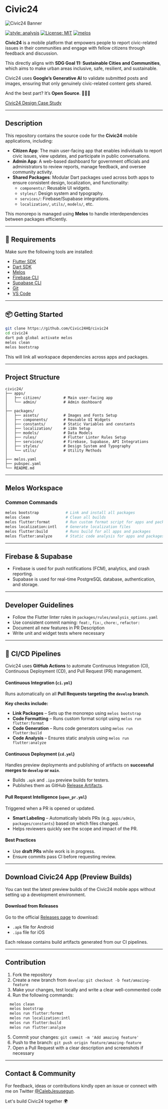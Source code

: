 # Civic24

![Civic24 Banner](.github/banner.png)

[![style: analysis](https://img.shields.io/badge/style-flutter_analysis-blue.svg)](https://dart.dev/guides/language/analysis-options)
[![License: MIT](https://img.shields.io/badge/license-MIT-blue.svg)](https://opensource.org/licenses/MIT)
[![melos](https://img.shields.io/badge/maintained%20with-melos-f700ff.svg?style=flat-square)](https://github.com/invertase/melos)


**Civic24** is a mobile platform that empowers people to report civic-related issues in their communities and engage with fellow citizens through feedback and discussion.

This directly aligns with **SDG Goal 11: Sustainable Cities and Communities**, which aims to make urban areas inclusive, safe, resilient, and sustainable.

Civic24 uses **Google’s Generative AI** to validate submitted posts and images, ensuring that only genuinely civic-related content gets shared.

And the best part? It’s **Open Source**. 🧑🏾‍💻

[Civic24 Design Case Study](https://www.behance.net/gallery/229296271/Civic24-Mobile-App-Design-UIUX-Case-Study)

---

## Description
This repository contains the source code for the **Civic24** mobile applications, including:
- **Citizen App**: The main user-facing app that enables individuals to report civic issues, view updates, and participate in public conversations.
- **Admin App**: A web-based dashboard for government officials and administrators to review reports, manage feedback, and oversee community activity.
- **Shared Packages**: Modular Dart packages used across both apps to ensure consistent design, localization, and functionality:
  - `components/`: Reusable UI widgets.
  - `styles/`: Design system and typography.
  - `services/`: Firebase/Supabase integrations.
  - `localization/`, `utils/`, `models/`, etc.

This monorepo is managed using **Melos** to handle interdependencies between packages efficiently.

---

## 🚀 Requirements

Make sure the following tools are installed:

- [Flutter SDK](https://flutter.dev/docs/get-started/install)
- [Dart SDK](https://dart.dev/get-dart)
- [Melos](https://melos.invertase.dev/)
- [Firebase CLI](https://firebase.google.com/docs/cli)
- [Supabase CLI](https://supabase.com/docs/guides/cli)
- [Git](https://git-scm.com/)
- [VS Code](https://code.visualstudio.com/)

---

## 📦 Getting Started

```bash
git clone https://github.com/Civic24HQ/civic24
cd civic24
dart pub global activate melos
melos clean
melos bootstrap
```

This will link all workspace dependencies across apps and packages.

---

## Project Structure

```
civic24/
├── apps/
│   ├── citizen/          # Main user-facing app
│   └── admin/            # Admin dashboard
│
├── packages/
│   ├── assets/           # Images and Fonts Setup
│   ├── components/       # Reusable UI Widgets
│   ├── constants/        # Static Variables and constants
│   ├── localization/     # i18n Setup
│   ├── models/           # Data Models
│   ├── rules/            # Flutter Linter Rules Setup
│   ├── services/         # Firebase, Supabase, API Integrations
│   ├── styles/           # Design System and Typography
│   └── utils/            # Utility Methods
│
├── melos.yaml
├── pubspec.yaml
└── README.md
```

---

## Melos Workspace

### **Common Commands**

```bash
melos bootstrap            # Link and install all packages
melos clean                # Clean all builds
melos flutter:format       # Run custom format script for apps and packages
melos localization:intl    # Generate localization files
melos flutter:build        # Runs build for all apps and packages
melos flutter:analyze      # Static code analysis for apps and packages
```

---

## Firebase & Supabase

- Firebase is used for push notifications (FCM), analytics, and crash reporting.
- Supabase is used for real-time PostgreSQL database, authentication, and storage.

---

## Developer Guidelines

- Follow the Flutter linter rules in `packages/rules/analysis_options.yaml`
- Use consistent commit naming: `feat:`, `fix:`, `chore:`, `refactor:`
- Document all new features in PR Description
- Write unit and widget tests where necessary

---

## 🚦 CI/CD Pipelines

Civic24 uses **GitHub Actions** to automate Continuous Integration (CI), Continuous Deployment (CD), and Pull Request (PR) management.

#### Continuous Integration (`ci.yml`)
Runs automatically on all **Pull Requests targeting the `develop` branch**.

**Key checks include:**
- **Link Packages** – Sets up the monorepo using `melos bootstrap`
- **Code Formatting** – Runs custom format script using `melos run flutter:format`
- **Code Generation** – Runs code generators using `melos run flutter:build`
- **Code Analysis** – Ensures static analysis using `melos run flutter:analyze`

#### Continuous Deployment (`cd.yml`)
Handles preview deployments and publishing of artifacts on **successful merges to `develop` or `main`**.

- Builds `.apk` and `.ipa` preview builds for testers.
- Publishes them as GitHub [Release Artifacts](https://github.com/Civic24HQ/civic24/releases/).

#### Pull Request Intelligence (`open_pr.yml`)
Triggered when a PR is opened or updated.

- **Smart Labeling** – Automatically labels PRs (e.g. `apps/admin`, `packages/constants`) based on which files changed.
- Helps reviewers quickly see the scope and impact of the PR.

#### Best Practices
- Use **draft PRs** while work is in progress.
- Ensure commits pass CI before requesting review.

---

## Download Civic24 App (Preview Builds)

You can test the latest preview builds of the Civic24 mobile apps without setting up a development environment.

#### Download from Releases
Go to the official [Releases page](https://github.com/Civic24HQ/civic24/releases/) to download:

- `.apk` file for Android
- `.ipa` file for iOS

Each release contains build artifacts generated from our CI pipelines.

---

## Contribution

1. Fork the repository
2. Create a new branch from `develop`: `git checkout -b feat/amazing-feature`
3. Make your changes, test locally and write a clear well-commented code
4. Run the following commands:
```bash
  melos clean
  melos bootstrap
  melos run flutter:format
  melos run localization:intl
  melos run flutter:build
  melos run flutter:analyze
```
5. Commit your changes: `git commit -m 'Add amazing feature'`
6. Push to the branch: `git push origin feature/amazing-feature`
7. Open a Pull Request with a clear description and screenshots if necessary

---

## Contact & Community

For feedback, ideas or contributions kindly open an issue or connect with me on Twitter [@CalebJesusegun](https://x.com/CalebJesusegun).

Let's build Civic24 together 🌍